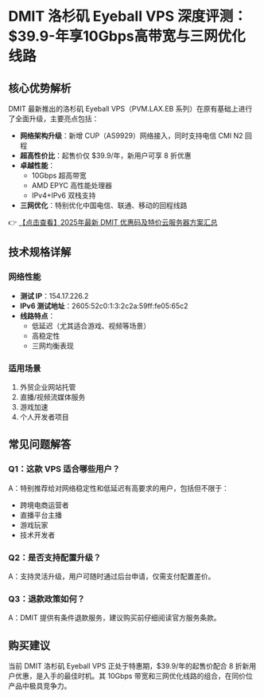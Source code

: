 # DMIT 洛杉矶 Eyeball VPS 深度评测：$39.9-年享10Gbps高带宽与三网优化线路

## 核心优势解析

DMIT 最新推出的洛杉矶 Eyeball VPS（PVM.LAX.EB 系列）在原有基础上进行了全面升级，主要亮点包括：

- **网络架构升级**：新增 CUP（AS9929）网络接入，同时支持电信 CMI N2 回程
- **超高性价比**：起售价仅 $39.9/年，新用户可享 8 折优惠
- **卓越性能**：
  - 10Gbps 超高带宽
  - AMD EPYC 高性能处理器
  - IPv4+IPv6 双栈支持
- **三网优化**：特别优化中国电信、联通、移动的回程线路

👉 [【点击查看】2025年最新 DMIT 优惠码及特价云服务器方案汇总](https://bit.ly/dmit_coupon)

## 技术规格详解

### 网络性能
- **测试 IP**：154.17.226.2
- **IPv6 测试地址**：2605:52c0:1:3:2c2a:59ff:fe05:65c2
- **线路特点**：
  - 低延迟（尤其适合游戏、视频等场景）
  - 高稳定性
  - 三网均衡表现

### 适用场景
1. 外贸企业网站托管
2. 直播/视频流媒体服务
3. 游戏加速
4. 个人开发者项目

## 常见问题解答

### Q1：这款 VPS 适合哪些用户？
A：特别推荐给对网络稳定性和低延迟有高要求的用户，包括但不限于：
- 跨境电商运营者
- 直播平台主播
- 游戏玩家
- 技术开发者

### Q2：是否支持配置升级？
A：支持灵活升级，用户可随时通过后台申请，仅需支付配置差价。

### Q3：退款政策如何？
A：DMIT 提供有条件退款服务，建议购买前仔细阅读官方服务条款。

## 购买建议

当前 DMIT 洛杉矶 Eyeball VPS 正处于特惠期，$39.9/年的起售价配合 8 折新用户优惠，是入手的最佳时机。其 10Gbps 带宽和三网优化线路的组合，在同价位产品中极具竞争力。